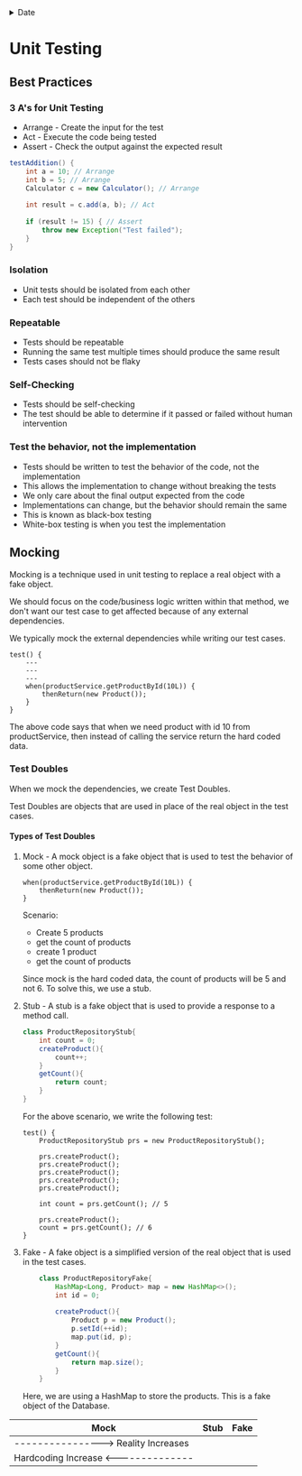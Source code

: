 <details> <summary>Date</summary>16th April 2024 </details>

# Unit Testing

## Best Practices
### 3 A's for Unit Testing
- Arrange - Create the input for the test
- Act - Execute the code being tested
- Assert - Check the output against the expected result

```Java
testAddition() {
    int a = 10; // Arrange
    int b = 5; // Arrange
    Calculator c = new Calculator(); // Arrange
    
    int result = c.add(a, b); // Act
    
    if (result != 15) { // Assert
        throw new Exception("Test failed");
    }
}
```

###  Isolation
- Unit tests should be isolated from each other
- Each test should be independent of the others

### Repeatable
- Tests should be repeatable
- Running the same test multiple times should produce the same result
- Tests cases should not be flaky

### Self-Checking
- Tests should be self-checking
- The test should be able to determine if it passed or failed without human intervention

### Test the behavior, not the implementation
- Tests should be written to test the behavior of the code, not the implementation
- This allows the implementation to change without breaking the tests
- We only care about the final output expected from the code
- Implementations can change, but the behavior should remain the same
- This is known as black-box testing
- White-box testing is when you test the implementation


## Mocking
Mocking is a technique used in unit testing to replace a real object with a fake object.

We should focus on the code/business logic written within that method, we don't want our test case to get affected because of any external dependencies.

We typically mock the external dependencies while writing our test cases.

```PsudeoCode
test() {
    ---
    ---
    ---
    when(productService.getProductById(10L)) {
        thenReturn(new Product());
    }
}
```
The above code says that when we need product with id 10 from productService, then instead of calling the service return the hard coded data.

### Test Doubles
When we mock the dependencies, we create Test Doubles.

Test Doubles are objects that are used in place of the real object in the test cases.
#### Types of Test Doubles
1. Mock - A mock object is a fake object that is used to test the behavior of some other object.
    ```
    when(productService.getProductById(10L)) {
        thenReturn(new Product());
    }
    ```
   
    Scenario:
    - Create 5 products
    - get the count of products
    - create 1 product
    - get the count of products

    Since mock is the hard coded data, the count of products will be 5 and not 6.
    To solve this, we use a stub.


2. Stub - A stub is a fake object that is used to provide a response to a method call.
    ```Java
    class ProductRepositoryStub{
        int count = 0;
        createProduct(){
            count++;
        }
        getCount(){
            return count;
        }
   }
    ```
   
    For the above scenario, we write the following test:
    ```PsudeoCode
    test() {
        ProductRepositoryStub prs = new ProductRepositoryStub();
        
        prs.createProduct();
        prs.createProduct();
        prs.createProduct();
        prs.createProduct();
        prs.createProduct();
        
        int count = prs.getCount(); // 5
        
        prs.createProduct();
        count = prs.getCount(); // 6
    }
   ```
   
3. Fake - A fake object is a simplified version of the real object that is used in the test cases.
    ```Java
        class ProductRepositoryFake{
            HashMap<Long, Product> map = new HashMap<>();
            int id = 0;
            
            createProduct(){
                Product p = new Product();
                p.setId(++id);
                map.put(id, p);
            }
            getCount(){
                return map.size();
            }
        }
    ```
    Here, we are using a HashMap to store the products. This is a fake object of the Database.


<table>
    <thead>
        <tr>
            <th>Mock</th>
            <th>Stub</th>
            <th>Fake</th>
        </tr>
    </thead>
    <tbody>
        <tr colspan="3"> 
            <td>----------------> Reality Increases</td>
        </tr>
        <tr colspan="3">
            <td>Hardcoding Increase <--------------</td>
        </tr>
    </tbody>
</table>
